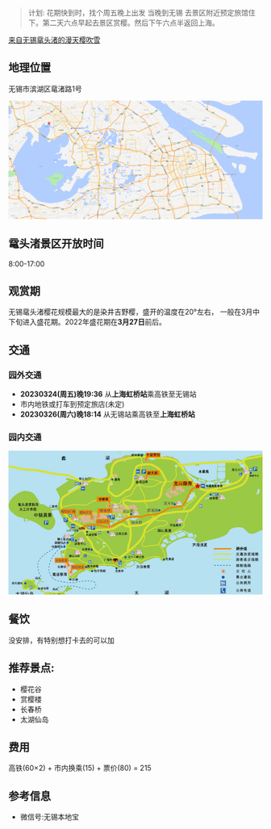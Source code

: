 <!--
 * @Description: 
 * @Author: lize
 * @Date: 2023-02-12
 * @LastEditors: lize
-->



> 计划: 花期快到时，找个周五晚上出发 当晚到无锡 去景区附近预定旅馆住下。第二天六点早起去景区赏樱。然后下午六点半返回上海。

[来自无锡鼋头渚的漫天樱吹雪](https://www.bilibili.com/video/BV1B7411z7Lk?p=2&vd_source=2ecaab9a8595b8d9d87e8d3ad4bbef5e)

## 地理位置

无锡市滨湖区鼋渚路1号

![鼋头渚位置](https://github.com/ooolize/Soft-Time/blob/master/picture/%E9%BC%8B%E5%A4%B4%E6%B8%9A%E4%BD%8D%E7%BD%AE.png)

## 鼋头渚景区开放时间

8:00-17:00

## 观赏期

无锡鼋头渚樱花规模最大的是染井吉野樱，盛开的温度在20°左右， 一般在3月中下旬进入盛花期。2022年盛花期在**3月27日**前后。

## 交通

### 园外交通

+ **20230324(周五)晚19:36** 从**上海虹桥站**乘高铁至无锡站 
+ 市内地铁或打车到预定旅店(未定)
+ **20230326(周六)晚18:14** 从无锡站乘高铁至**上海虹桥站** 

### 园内交通

![园内交通](https://github.com/ooolize/Soft-Time/blob/master/picture/%E9%BC%8B%E5%A4%B4%E6%B8%9A%E5%9B%AD%E5%86%85%E8%B7%AF%E7%BA%BF.png)

## 餐饮

没安排，有特别想打卡去的可以加

## 推荐景点:

+  樱花谷
+  赏樱楼
+  长春桥
+  太湖仙岛

## 费用

高铁(60×2) + 市内换乘(15) + 票价(80) = 215

## 参考信息

+ 微信号:无锡本地宝
